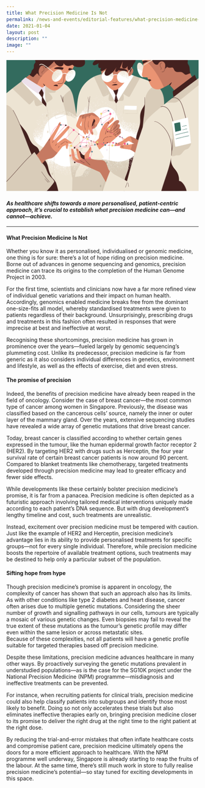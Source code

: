 ```yaml
---
title: What Precision Medicine Is Not
permalink: /news-and-events/editorial-features/what-precision-medicine-is-not/
date: 2021-01-04
layout: post
description: ""
image: ""
---
```

![](/images/Resources/Editorial%20Features/2021/02_shutterstock_1445304767-converted-01.jpg)

#### _As healthcare shifts towards a more personalised, patient-centric approach, it’s crucial to establish what precision medicine can—and cannot—achieve._

* * *

#### What Precision Medicine Is Not

Whether you know it as personalised, individualised or genomic medicine, one thing is for sure: there’s a lot of hope riding on precision medicine. Borne out of advances in genome sequencing and genomics, precision medicine can trace its origins to the completion of the Human Genome Project in 2003.

For the first time, scientists and clinicians now have a far more refined view of individual genetic variations and their impact on human health. Accordingly, genomics enabled medicine breaks free from the dominant one-size-fits all model, whereby standardised treatments were given to patients regardless of their background. Unsurprisingly, prescribing drugs and treatments in this fashion often resulted in responses that were imprecise at best and ineffective at worst.

Recognising these shortcomings, precision medicine has grown in prominence over the years—fueled largely by genomic sequencing’s plummeting cost. Unlike its predecessor, precision medicine is far from generic as it also considers individual differences in genetics, environment and lifestyle, as well as the effects of exercise, diet and even stress.

#### The promise of precision

Indeed, the benefits of precision medicine have already been reaped in the field of oncology. Consider the case of breast cancer—the most common type of cancer among women in Singapore. Previously, the disease was classified based on the cancerous cells’ source, namely the inner or outer layer of the mammary gland. Over the years, extensive sequencing studies have revealed a wide array of genetic mutations that drive breast cancer.

Today, breast cancer is classified according to whether certain genes expressed in the tumour, like the human epidermal growth factor receptor 2 (HER2). By targeting HER2 with drugs such as Herceptin, the four year survival rate of certain breast cancer patients is now around 90 percent. Compared to blanket treatments like chemotherapy, targeted treatments developed through precision medicine may lead to greater efficacy and fewer side effects.

While developments like these certainly bolster precision medicine’s promise, it is far from a panacea. Precision medicine is often depicted as a futuristic approach involving tailored medical interventions uniquely made according to each patient’s DNA sequence. But with drug development’s lengthy timeline and cost, such treatments are unrealistic.

Instead, excitement over precision medicine must be tempered with caution. Just like the example of HER2 and Herceptin, precision medicine’s advantage lies in its ability to provide personalised treatments for specific groups—not for every single individual. Therefore, while precision medicine boosts the repertoire of available treatment options, such treatments may be destined to help only a particular subset of the population.

#### Sifting hope from hype

Though precision medicine’s promise is apparent in oncology, the complexity of cancer has shown that such an approach also has its limits. As with other conditions like type 2 diabetes and heart disease, cancer often arises due to multiple genetic mutations. Considering the sheer number of growth and signalling pathways in our cells, tumours are typically a mosaic of various genetic changes. Even biopsies may fail to reveal the true extent of these mutations as the tumour’s genetic profile may differ even within the same lesion or across metastatic sites.  
Because of these complexities, not all patients will have a genetic profile suitable for targeted therapies based off precision medicine.

Despite these limitations, precision medicine advances healthcare in many other ways. By proactively surveying the genetic mutations prevalent in understudied populations—as is the case for the SG10K project under the National Precision Medicine (NPM) programme—misdiagnosis and ineffective treatments can be prevented.

For instance, when recruiting patients for clinical trials, precision medicine could also help classify patients into subgroups and identify those most likely to benefit. Doing so not only accelerates these trials but also eliminates ineffective therapies early on, bringing precision medicine closer to its promise to deliver the right drug at the right time to the right patient at the right dose.

By reducing the trial-and-error mistakes that often inflate healthcare costs and compromise patient care, precision medicine ultimately opens the doors for a more efficient approach to healthcare. With the NPM programme well underway, Singapore is already starting to reap the fruits of the labour. At the same time, there’s still much work in store to fully realise precision medicine’s potential—so stay tuned for exciting developments in this space.